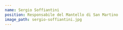 ```yaml
---
name: Sergio Soffiantini
position: Responsabile del Mantello di San Martino
image_path: sergio-soffiantini.jpg
---
```

